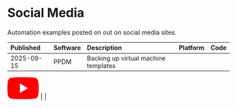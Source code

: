 # Social Media
Automation examples posted on out on social media sites.

| Published   | Software | Description                                 | Platform  | Code |
| :-----------| :--------| :-------------------------------------------| :--------:| :---:|
| 2025-09-15  | PPDM     | Backing up virtual machine templates        | 
<a href="http://www.youtube.com/watch?feature=player_embedded&v=YOUTUBE_VIDEO_ID_HERE" 
target="_blank"><img src="assets/YouTube_icon.png" alt="YouTube" height="50" /></a>    |      |
